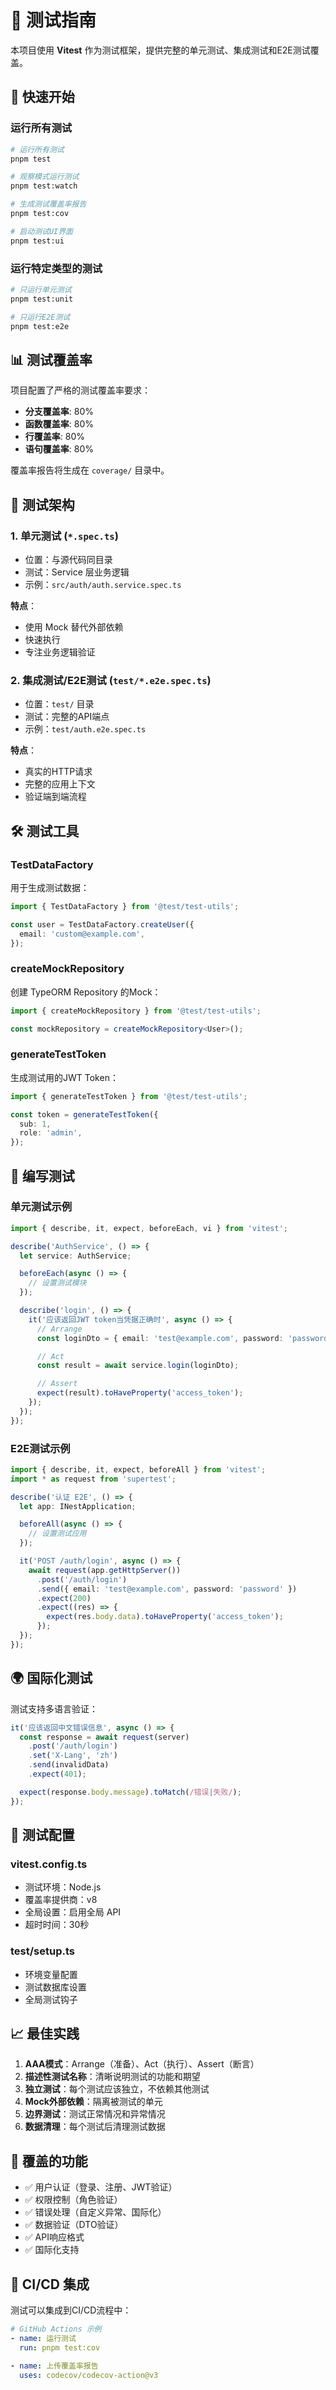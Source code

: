 # 🧪 测试指南

本项目使用 **Vitest** 作为测试框架，提供完整的单元测试、集成测试和E2E测试覆盖。

## 🚀 快速开始

### 运行所有测试

```bash
# 运行所有测试
pnpm test

# 观察模式运行测试
pnpm test:watch

# 生成测试覆盖率报告
pnpm test:cov

# 启动测试UI界面
pnpm test:ui
```

### 运行特定类型的测试

```bash
# 只运行单元测试
pnpm test:unit

# 只运行E2E测试
pnpm test:e2e
```

## 📊 测试覆盖率

项目配置了严格的测试覆盖率要求：

- **分支覆盖率**: 80%
- **函数覆盖率**: 80%
- **行覆盖率**: 80%
- **语句覆盖率**: 80%

覆盖率报告将生成在 `coverage/` 目录中。

## 🧩 测试架构

### 1. 单元测试 (`*.spec.ts`)

- 位置：与源代码同目录
- 测试：Service 层业务逻辑
- 示例：`src/auth/auth.service.spec.ts`

**特点**：

- 使用 Mock 替代外部依赖
- 快速执行
- 专注业务逻辑验证

### 2. 集成测试/E2E测试 (`test/*.e2e.spec.ts`)

- 位置：`test/` 目录
- 测试：完整的API端点
- 示例：`test/auth.e2e.spec.ts`

**特点**：

- 真实的HTTP请求
- 完整的应用上下文
- 验证端到端流程

## 🛠️ 测试工具

### TestDataFactory

用于生成测试数据：

```typescript
import { TestDataFactory } from '@test/test-utils';

const user = TestDataFactory.createUser({
  email: 'custom@example.com',
});
```

### createMockRepository

创建 TypeORM Repository 的Mock：

```typescript
import { createMockRepository } from '@test/test-utils';

const mockRepository = createMockRepository<User>();
```

### generateTestToken

生成测试用的JWT Token：

```typescript
import { generateTestToken } from '@test/test-utils';

const token = generateTestToken({
  sub: 1,
  role: 'admin',
});
```

## 📝 编写测试

### 单元测试示例

```typescript
import { describe, it, expect, beforeEach, vi } from 'vitest';

describe('AuthService', () => {
  let service: AuthService;

  beforeEach(async () => {
    // 设置测试模块
  });

  describe('login', () => {
    it('应该返回JWT token当凭据正确时', async () => {
      // Arrange
      const loginDto = { email: 'test@example.com', password: 'password' };

      // Act
      const result = await service.login(loginDto);

      // Assert
      expect(result).toHaveProperty('access_token');
    });
  });
});
```

### E2E测试示例

```typescript
import { describe, it, expect, beforeAll } from 'vitest';
import * as request from 'supertest';

describe('认证 E2E', () => {
  let app: INestApplication;

  beforeAll(async () => {
    // 设置测试应用
  });

  it('POST /auth/login', async () => {
    await request(app.getHttpServer())
      .post('/auth/login')
      .send({ email: 'test@example.com', password: 'password' })
      .expect(200)
      .expect((res) => {
        expect(res.body.data).toHaveProperty('access_token');
      });
  });
});
```

## 🌍 国际化测试

测试支持多语言验证：

```typescript
it('应该返回中文错误信息', async () => {
  const response = await request(server)
    .post('/auth/login')
    .set('X-Lang', 'zh')
    .send(invalidData)
    .expect(401);

  expect(response.body.message).toMatch(/错误|失败/);
});
```

## 🔧 测试配置

### vitest.config.ts

- 测试环境：Node.js
- 覆盖率提供商：v8
- 全局设置：启用全局 API
- 超时时间：30秒

### test/setup.ts

- 环境变量配置
- 测试数据库设置
- 全局测试钩子

## 📈 最佳实践

1. **AAA模式**：Arrange（准备）、Act（执行）、Assert（断言）
2. **描述性测试名称**：清晰说明测试的功能和期望
3. **独立测试**：每个测试应该独立，不依赖其他测试
4. **Mock外部依赖**：隔离被测试的单元
5. **边界测试**：测试正常情况和异常情况
6. **数据清理**：每个测试后清理测试数据

## 🎯 覆盖的功能

- ✅ 用户认证（登录、注册、JWT验证）
- ✅ 权限控制（角色验证）
- ✅ 错误处理（自定义异常、国际化）
- ✅ 数据验证（DTO验证）
- ✅ API响应格式
- ✅ 国际化支持

## 🚨 CI/CD 集成

测试可以集成到CI/CD流程中：

```yaml
# GitHub Actions 示例
- name: 运行测试
  run: pnpm test:cov

- name: 上传覆盖率报告
  uses: codecov/codecov-action@v3
```
